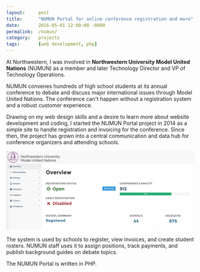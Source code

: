 ```yaml
---
layout:     post
title:      "NUMUN Portal for online conference registration and more"
date:       2016-05-01 12:00:00 -0600
permalink:  /numun/
category:   projects
tags:       [web development, php]
---
```


At Northwestern, I was involved in **Northwestern University Model United Nations** (NUMUN) as a member and later Technology Director and VP of Technology Operations.

NUMUN convenes hundreds of high school students at its annual conference to debate and discuss major international issues through Model United Nations. The conference can't happen without a registration system and a robust customer experience.

Drawing on my web design skills and a desire to learn more about website development and coding, I started the NUMUN Portal project in 2014 as a simple site to handle registration and invoicing for the conference. Since then, the project has grown into a central communication and data hub for conference organizers and attending schools.

![Screenshot of the NUMUN Portal](/assets/numun-portal.png)

The system is used by schools to register, view invoices, and create student rosters. NUMUN staff uses it to assign positions, track payments, and publish background guides on debate topics.

The NUMUN Portal is written in PHP.
